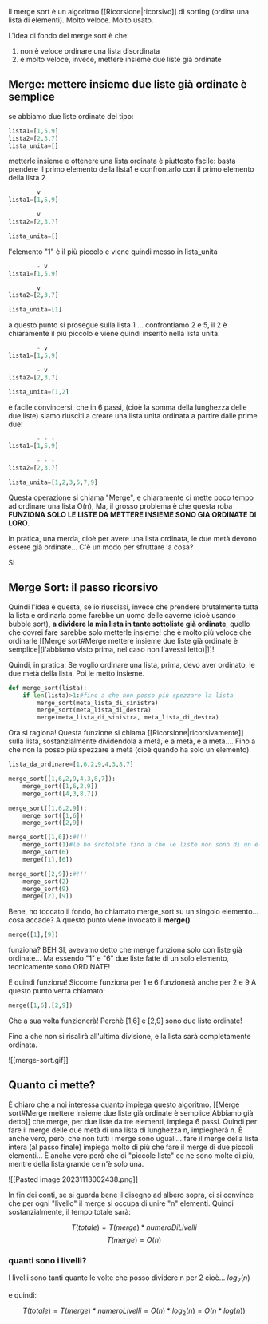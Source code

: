 Il merge sort è un algoritmo [[Ricorsione|ricorsivo]] di sorting (ordina una lista di elementi).
Molto veloce.
Molto usato.

L'idea di fondo del merge sort è che:
1. non è veloce ordinare una lista disordinata
2. è molto veloce, invece, mettere insieme due liste già ordinate

## Merge: mettere insieme due liste già ordinate è semplice

se abbiamo due liste ordinate del tipo:

```python
lista1=[1,5,9]
lista2=[2,3,7]
lista_unita=[]
```

metterle insieme e ottenere una lista ordinata è piuttosto facile: basta prendere il primo elemento della lista1 e confrontarlo con il primo elemento della lista 2

```python
        v 
lista1=[1,5,9]

        v 
lista2=[2,3,7]

lista_unita=[]
```

l'elemento "1" è il più piccolo e viene quindi messo in lista_unita

```python
        - v
lista1=[1,5,9]

        v 
lista2=[2,3,7]

lista_unita=[1]
```
a questo punto si prosegue sulla lista 1 ... confrontiamo 2 e 5, il 2 è chiaramente il più piccolo e viene quindi inserito nella lista unita.

```python
        - v
lista1=[1,5,9]

        - v 
lista2=[2,3,7]

lista_unita=[1,2]
```

è facile convincersi, che in 6 passi, (cioè la somma della lunghezza delle due liste) siamo riusciti a creare una lista unita ordinata a partire dalle prime due!

```python
        - - -
lista1=[1,5,9] 

        - - -           
lista2=[2,3,7] 

lista_unita=[1,2,3,5,7,9]
```

Questa operazione si chiama "Merge", e chiaramente ci mette poco tempo ad ordinare una lista O(n), Ma, il grosso problema è che questa roba **FUNZIONA SOLO LE LISTE DA METTERE INSIEME SONO GIA ORDINATE DI LORO**.

In pratica, una merda, cioè per avere una lista ordinata, le due metà devono essere già ordinate... C'è un modo per sfruttare la cosa?

Si

## Merge Sort: il passo ricorsivo

Quindi l'idea è questa, se io riuscissi, invece che prendere brutalmente tutta la lista e ordinarla come farebbe un uomo delle caverne (cioè usando bubble sort), **a dividere la mia lista in tante sottoliste già ordinate**, quello che dovrei fare sarebbe solo metterle insieme! che è molto più veloce che ordinarle [[Merge sort#Merge mettere insieme due liste già ordinate è semplice|(l'abbiamo visto prima, nel caso non l'avessi letto)|]]!

Quindi, in pratica. Se voglio ordinare una lista, prima, devo aver ordinato, le due metà della lista. Poi le metto insieme.

```python
def merge_sort(lista):
	if len(lista)>1:#fino a che non posso più spezzare la lista
		merge_sort(meta_lista_di_sinistra)
		merge_sort(meta_lista_di_destra)
		merge(meta_lista_di_sinistra, meta_lista_di_destra)
```

Ora si ragiona! Questa funzione si chiama [[Ricorsione|ricorsivamente]] sulla lista, sostanzialmente dividendola a metà, e a metà, e a metà.... Fino a che non la posso più spezzare a metà (cioè quando ha solo un elemento).

```python
lista_da_ordinare=[1,6,2,9,4,3,8,7]

merge_sort([1,6,2,9,4,3,8,7]):
	merge_sort([1,6,2,9])
	merge_sort([4,3,8,7])

merge_sort([1,6,2,9]):
	merge_sort([1,6])
	merge_sort([2,9])

merge_sort([1,6]):#!!!
	merge_sort(1)#le ho srotolate fino a che le liste non sono di un elemento
	merge_sort(6)
	merge([1],[6])

merge_sort([2,9]):#!!!
	merge_sort(2)
	merge_sort(9)
	merge([2],[9])
```

Bene, ho toccato il fondo, ho chiamato merge_sort su un singolo elemento... cosa accade?
A questo punto viene invocato il **merge()**

```python
merge([1],[9])
```
funziona? BEH SI, avevamo detto che merge funziona solo con liste già ordinate... Ma essendo "1" e "6" due liste fatte di un solo elemento, tecnicamente sono ORDINATE!

E quindi funziona! Siccome funziona per 1 e 6 funzionerà anche per 2 e 9
A questo punto verra chiamato:

```python
merge([1,6],[2,9])
```
Che a sua volta funzionerà! Perchè [1,6] e [2,9] sono due liste ordinate!

Fino a che non si risalirà all'ultima divisione, e la lista sarà completamente ordinata.


![[merge-sort.gif]]

## Quanto ci mette?

È chiaro che a noi interessa quanto impiega questo algoritmo.
[[Merge sort#Merge mettere insieme due liste già ordinate è semplice|Abbiamo già detto]] che merge, per due liste da tre elementi, impiega 6 passi.
Quindi per fare il merge delle due metà di una lista di lunghezza n, impiegherà n.
È anche vero, però, che non tutti i merge sono uguali... fare il merge della lista intera (al passo finale) impiega molto di più che fare il merge di due piccoli elementi... È anche vero però che di "piccole liste" ce ne sono molte di più, mentre della lista grande ce n'è solo una.

![[Pasted image 20231113002438.png]]

In fin dei conti, se si guarda bene il disegno ad albero sopra, ci si convince che per ogni "livello" il merge si occupa di unire "n" elementi.
Quindi sostanzialmente, il tempo totale sarà:

$$
T(totale) = T(merge) * numeroDiLivelli
$$
$$
T(merge)=O(n)
$$
### quanti sono i livelli?

I livelli sono tanti quante le volte che posso dividere n per 2 cioè...  $log_2(n)$ 

e quindi:

$$
 T(totale) = T(merge ) * numero Livelli = O(n) * log_2(n) = O(n * log(n)) 
$$

